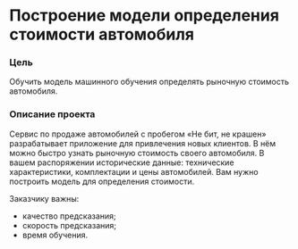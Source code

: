# Построение модели определения стоимости автомобиля

### Цель
Обучить модель машинного обучения определять рыночную стоимость автомобиля.

### Описание проекта
Сервис по продаже автомобилей с пробегом «Не бит, не крашен» разрабатывает приложение для привлечения новых клиентов. В нём можно быстро узнать рыночную стоимость своего автомобиля. В вашем распоряжении исторические данные: технические характеристики, комплектации и цены автомобилей. Вам нужно построить модель для определения стоимости. 

Заказчику важны:
- качество предсказания;
- скорость предсказания;
- время обучения.
